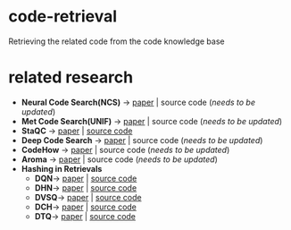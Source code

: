 # code-retrieval
Retrieving the related code from the code knowledge base

# related research
* **Neural Code Search(NCS)** -> [paper](https://people.eecs.berkeley.edu/~ksen/papers/ncs.pdf) | source code (*needs to be updated*)
* **Met Code Search(UNIF)** -> [paper](https://arxiv.org/pdf/1905.03813.pdf) | source code (*needs to be updated*)
* **StaQC** -> [paper](http://web.cse.ohio-state.edu/~sun.397/docs/StaQC-www18.pdf) | [source code](https://github.com/LittleYUYU/StackOverflow-Question-Code-Dataset)
* **Deep Code Search** -> [paper](https://guxd.github.io/papers/deepcs.pdf) | source code (*needs to be updated*)
* **CodeHow** -> [paper](https://www.researchgate.net/publication/316922032_CodeHow_Effective_Code_Search_based_on_API_Understanding_and_Extended_Boolean_Model) | source code (*needs to be updated*)
* **Aroma** -> [paper](https://ai.facebook.com/blog/aroma-ml-for-code-recommendation/) | source code (*needs to be updated*)
* **Hashing in Retrievals** 
    * **DQN**-> [paper](http://yue-cao.me/doc/deep-quantization-networks-dqn-aaai16.pdf) | [source code](https://github.com/thulab/DeepHash/tree/master/DeepHash/model/dqn)
    * **DHN**-> [paper](http://ise.thss.tsinghua.edu.cn/~mlong/doc/deep-hashing-network-aaai16.pdf) | [source code](https://github.com/thulab/DeepHash/tree/master/DeepHash/model/dhn)
    * **DVSQ**-> [paper](http://yue-cao.me/doc/deep-visual-semantic-quantization-cvpr17.pdf) | [source code](https://github.com/thulab/DeepHash/tree/master/DeepHash/model/dvsq)
    * **DCH**-> [paper](http://ise.thss.tsinghua.edu.cn/~mlong/doc/deep-cauchy-hashing-cvpr18.pdf) | [source code](https://github.com/thulab/DeepHash/tree/master/DeepHash/model/dch)
    * **DTQ**-> [paper](https://github.com/thulab/DeepHash/blob/master/ise.thss.tsinghua.edu.cn/~mlong/doc/deep-triplet-quantization-acmmm18.pdf) | [source code](https://github.com/thulab/DeepHash/tree/master/DeepHash/model/dtq)
 
